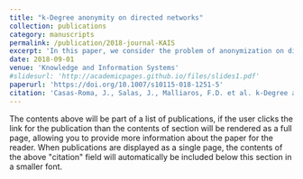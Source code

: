 ```yaml
---
title: "k-Degree anonymity on directed networks"
collection: publications
category: manuscripts
permalink: /publication/2018-journal-KAIS
excerpt: 'In this paper, we consider the problem of anonymization on directed networks. Although there are several anonymization methods for networks, most of them have explicitly been designed to work with undirected networks and they cannot be straightforwardly applied when they are directed. Moreover, ignoring the direction of the edges causes important information loss on the anonymized networks in the best case. In the worst case, the direction of the edges may be used for reidentification, if it is not considered in the anonymization process. Here, we propose two different models for k-degree anonymity on directed networks, and we also present algorithms to fulfill these k-degree anonymity models. Given a network G, we construct a k-degree anonymous network by the minimum number of edge additions. Our algorithms use multivariate micro-aggregation to anonymize the degree sequence, and then, they modify the graph structure to meet the k-degree anonymous sequence. We apply our algorithms to several real datasets and demonstrate their efficiency and practical utility.'
date: 2018-09-01
venue: 'Knowledge and Information Systems'
#slidesurl: 'http://academicpages.github.io/files/slides1.pdf'
paperurl: 'https://doi.org/10.1007/s10115-018-1251-5'
citation: 'Casas-Roma, J., Salas, J., Malliaros, F.D. et al. k-Degree anonymity on directed networks. Knowl Inf Syst 61, 1743–1768 (2019). https://doi.org/10.1007/s10115-018-1251-5'
---
```


The contents above will be part of a list of publications, if the user clicks the link for the publication than the contents of section will be rendered as a full page, allowing you to provide more information about the paper for the reader. When publications are displayed as a single page, the contents of the above "citation" field will automatically be included below this section in a smaller font.